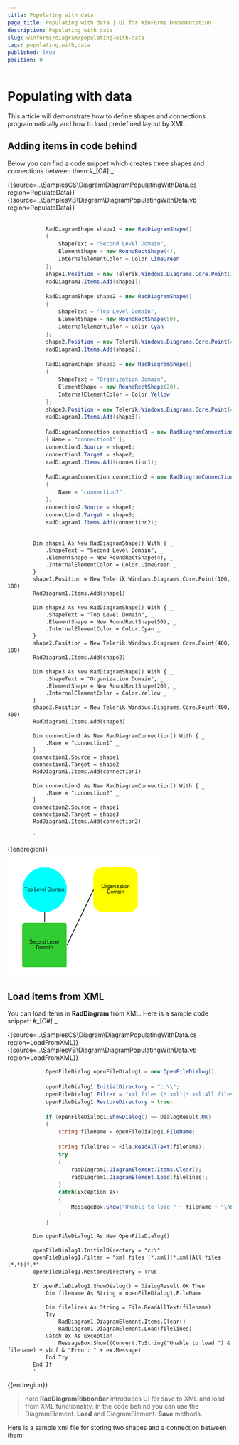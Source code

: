 ```yaml
---
title: Populating with data
page_title: Populating with data | UI for WinForms Documentation
description: Populating with data
slug: winforms/diagram/populating-with-data
tags: populating,with,data
published: True
position: 9
---
```


# Populating with data



This article will demonstrate how to define shapes and connections programmatically and how to load predefined layout by XML.

## Adding items in code behind

Below you can find a code snippet which creates three shapes and connections between them:#_[C#] _

	



{{source=..\SamplesCS\Diagram\DiagramPopulatingWithData.cs region=PopulateData}} 
{{source=..\SamplesVB\Diagram\DiagramPopulatingWithData.vb region=PopulateData}} 

````C#
            
            RadDiagramShape shape1 = new RadDiagramShape()
            {
                ShapeText = "Second Level Domain",
                ElementShape = new RoundRectShape(4),
                InternalElementColor = Color.LimeGreen
            };
            shape1.Position = new Telerik.Windows.Diagrams.Core.Point(100, 100);
            radDiagram1.Items.Add(shape1);
            
            RadDiagramShape shape2 = new RadDiagramShape()
            {
                ShapeText = "Top Level Domain",
                ElementShape = new RoundRectShape(50),
                InternalElementColor = Color.Cyan
            };
            shape2.Position = new Telerik.Windows.Diagrams.Core.Point(400, 100);
            radDiagram1.Items.Add(shape2);
            
            RadDiagramShape shape3 = new RadDiagramShape()
            {
                ShapeText = "Organization Domain",
                ElementShape = new RoundRectShape(20),
                InternalElementColor = Color.Yellow
            };
            shape3.Position = new Telerik.Windows.Diagrams.Core.Point(400, 400);
            radDiagram1.Items.Add(shape3);
            
            RadDiagramConnection connection1 = new RadDiagramConnection()
            { Name = "connection1" };
            connection1.Source = shape1;
            connection1.Target = shape2;
            radDiagram1.Items.Add(connection1);
            
            RadDiagramConnection connection2 = new RadDiagramConnection()
            {
                Name = "connection2"
            };
            connection2.Source = shape1;
            connection2.Target = shape3;
            radDiagram1.Items.Add(connection2);
````
````VB.NET

        Dim shape1 As New RadDiagramShape() With { _
            .ShapeText = "Second Level Domain", _
            .ElementShape = New RoundRectShape(4), _
            .InternalElementColor = Color.LimeGreen _
        }
        shape1.Position = New Telerik.Windows.Diagrams.Core.Point(100, 100)
        RadDiagram1.Items.Add(shape1)

        Dim shape2 As New RadDiagramShape() With { _
            .ShapeText = "Top Level Domain", _
            .ElementShape = New RoundRectShape(50), _
            .InternalElementColor = Color.Cyan _
        }
        shape2.Position = New Telerik.Windows.Diagrams.Core.Point(400, 100)
        RadDiagram1.Items.Add(shape2)

        Dim shape3 As New RadDiagramShape() With { _
            .ShapeText = "Organization Domain", _
            .ElementShape = New RoundRectShape(20), _
            .InternalElementColor = Color.Yellow _
        }
        shape3.Position = New Telerik.Windows.Diagrams.Core.Point(400, 400)
        RadDiagram1.Items.Add(shape3)

        Dim connection1 As New RadDiagramConnection() With { _
            .Name = "connection1" _
        }
        connection1.Source = shape1
        connection1.Target = shape2
        RadDiagram1.Items.Add(connection1)

        Dim connection2 As New RadDiagramConnection() With { _
            .Name = "connection2" _
        }
        connection2.Source = shape1
        connection2.Target = shape3
        RadDiagram1.Items.Add(connection2)

        '
````

{{endregion}} 


![diagram-populating-with-data 001](images/diagram-populating-with-data001.png)

## Load items from XML

You can load items in __RadDiagram__ from XML. Here is a sample code snippet:
        #_[C#] _

	



{{source=..\SamplesCS\Diagram\DiagramPopulatingWithData.cs region=LoadFromXML}} 
{{source=..\SamplesVB\Diagram\DiagramPopulatingWithData.vb region=LoadFromXML}} 

````C#
            OpenFileDialog openFileDialog1 = new OpenFileDialog();
            
            openFileDialog1.InitialDirectory = "c:\\";
            openFileDialog1.Filter = "xml files (*.xml)|*.xml|All files (*.*)|*.*";            
            openFileDialog1.RestoreDirectory = true;
            
            if (openFileDialog1.ShowDialog() == DialogResult.OK)
            {
                string filename = openFileDialog1.FileName;
            
                string filelines = File.ReadAllText(filename);
                try
                {
                    radDiagram1.DiagramElement.Items.Clear();
                    radDiagram1.DiagramElement.Load(filelines);
                }
                catch(Exception ex)
                {
                    MessageBox.Show("Unable to load " + filename + "\nError: " + ex.Message);
                }
            }
````
````VB.NET
        Dim openFileDialog1 As New OpenFileDialog()

        openFileDialog1.InitialDirectory = "c:\"
        openFileDialog1.Filter = "xml files (*.xml)|*.xml|All files (*.*)|*.*"
        openFileDialog1.RestoreDirectory = True

        If openFileDialog1.ShowDialog() = DialogResult.OK Then
            Dim filename As String = openFileDialog1.FileName

            Dim filelines As String = File.ReadAllText(filename)
            Try
                RadDiagram1.DiagramElement.Items.Clear()
                RadDiagram1.DiagramElement.Load(filelines)
            Catch ex As Exception
                MessageBox.Show((Convert.ToString("Unable to load ") & filename) + vbLf & "Error: " + ex.Message)
            End Try
        End If
        '
````

{{endregion}} 




>note  __RadDiagramRibbonBar__ introduces UI for save to XML and load from XML functionality. In the code behind
            you can use the DiagramElement. __Load__ and DiagramElement. __Save__ methods.
>


Here is a sample xml file for storing two shapes and a connection between them:
        




